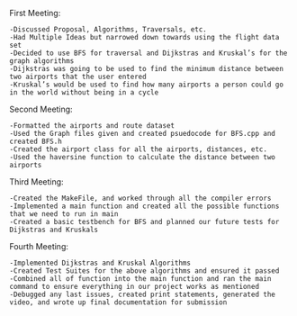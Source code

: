 First Meeting:
    
    -Discussed Proposal, Algorithms, Traversals, etc.
    -Had Multiple Ideas but narrowed down towards using the flight data set
    -Decided to use BFS for traversal and Dijkstras and Kruskal’s for the graph algorithms
    -Dijkstras was going to be used to find the minimum distance between two airports that the user entered
    -Kruskal’s would be used to find how many airports a person could go in the world without being in a cycle

Second Meeting:
    
    -Formatted the airports and route dataset
    -Used the Graph files given and created psuedocode for BFS.cpp and created BFS.h
    -Created the airport class for all the airports, distances, etc.
    -Used the haversine function to calculate the distance between two airports

Third Meeting:
    
    -Created the MakeFile, and worked through all the compiler errors
    -Implemented a main function and created all the possible functions that we need to run in main
    -Created a basic testbench for BFS and planned our future tests for Dijkstras and Kruskals

Fourth Meeting:
    
    -Implemented Dijkstras and Kruskal Algorithms
    -Created Test Suites for the above algorithms and ensured it passed 
    -Combined all of function into the main function and ran the main command to ensure everything in our project works as mentioned
    -Debugged any last issues, created print statements, generated the video, and wrote up final documentation for submission


